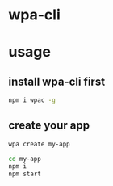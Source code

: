 # wpa-cli

# usage

## install wpa-cli first

```bash
npm i wpac -g

```

## create your app

```bash
wpa create my-app

cd my-app
npm i
npm start
```


